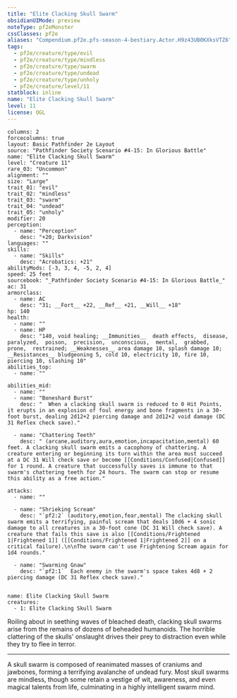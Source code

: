 ```yaml
---
title: "Elite Clacking Skull Swarm"
obsidianUIMode: preview
noteType: pf2eMonster
cssClasses: pf2e
aliases: "Compendium.pf2e.pfs-season-4-bestiary.Actor.H9z43UB0KXksVTZ6" 
tags:
  - pf2e/creature/type/evil
  - pf2e/creature/type/mindless
  - pf2e/creature/type/swarm
  - pf2e/creature/type/undead
  - pf2e/creature/type/unholy
  - pf2e/creature/level/11
statblock: inline
name: "Elite Clacking Skull Swarm"
level: 11
license: OGL
---
```


```statblock
columns: 2
forcecolumns: true
layout: Basic Pathfinder 2e Layout
source: "Pathfinder Society Scenario #4-15: In Glorious Battle"
name: "Elite Clacking Skull Swarm"
level: "Creature 11"
rare_03: "Uncommon"
alignment: ""
size: "Large"
trait_01: "evil"
trait_02: "mindless"
trait_03: "swarm"
trait_04: "undead"
trait_05: "unholy"
modifier: 20
perception:
  - name: "Perception"
    desc: "+20; Darkvision"
languages: ""
skills:
  - name: "Skills"
    desc: "Acrobatics: +21"
abilityMods: [-3, 3, 4, -5, 2, 4]
speed: 25 feet
sourcebook: "_Pathfinder Society Scenario #4-15: In Glorious Battle_"
ac: 31
armorclass:
  - name: AC
    desc: "31; __Fort__ +22, __Ref__ +21, __Will__ +18"
hp: 140
health:
  - name: ""
  - name: HP
    desc: "140, void healing; __Immunities__  death effects,  disease,  paralyzed,  poison,  precision,  unconscious,  mental,  grabbed,  prone,  restrained; __Weaknesses__ area damage 10, splash damage 10; __Resistances__ bludgeoning 5, cold 10, electricity 10, fire 10, piercing 10, slashing 10"
abilities_top:
  - name: ""

abilities_mid:
  - name: ""
  - name: "Boneshard Burst"
    desc: "  When a clacking skull swarm is reduced to 0 Hit Points, it erupts in an explosion of foul energy and bone fragments in a 30-foot burst, dealing 2d12+2 piercing damage and 2d12+2 void damage (DC 31 Reflex check save)."

  - name: "Chattering Teeth"
    desc: " (arcane,auditory,aura,emotion,incapacitation,mental) 60 feet. A clacking skull swarm emits a cacophony of chattering. A creature entering or beginning its turn within the area must succeed at a DC 31 Will check save or become [[Conditions/Confused|Confused]] for 1 round. A creature that successfully saves is immune to that swarm's chattering teeth for 24 hours. The swarm can stop or resume this ability as a free action."

attacks:
  - name: ""

  - name: "Shrieking Scream"
    desc: "`pf2:2` (auditory,emotion,fear,mental) The clacking skull swarm emits a terrifying, painful scream that deals 10d6 + 4 sonic damage to all creatures in a 30-foot cone (DC 31 Will check save). A creature that fails this save is also [[Conditions/Frightened 1|Frightened 1]] ([[Conditions/Frightened 1|Frightened 2]] on a critical failure).\n\nThe swarm can't use Frightening Scream again for 1d4 rounds."

  - name: "Swarming Gnaw"
    desc: "`pf2:1`  Each enemy in the swarm's space takes 4d8 + 2 piercing damage (DC 31 Reflex check save)."
 
```

```encounter-table
name: Elite Clacking Skull Swarm
creatures:
  - 1: Elite Clacking Skull Swarm
```



Roiling about in seething waves of bleached death, clacking skull swarms arise from the remains of dozens of beheaded humanoids. The horrible clattering of the skulls' onslaught drives their prey to distraction even while they try to flee in terror.

* * *

A skull swarm is composed of reanimated masses of craniums and jawbones, forming a terrifying avalanche of undead fury. Most skull swarms are mindless, though some retain a vestige of wit, awareness, and even magical talents from life, culminating in a highly intelligent swarm mind.
